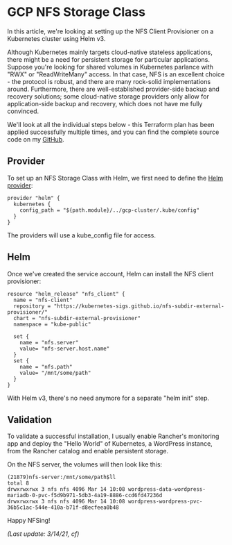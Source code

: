 # GCP NFS Storage Class

In this article, we're looking at setting up the NFS Client Provisioner on a Kubernetes cluster using Helm v3. 

Although Kubernetes mainly targets cloud-native stateless applications, there might be a need for persistent storage for particular applications. Suppose you're looking for shared volumes in Kubernetes parlance with "RWX" or "ReadWriteMany" access. In that case, NFS is an excellent choice - the protocol is robust, and there are many rock-solid implementations around. Furthermore, there are well-established provider-side backup and recovery solutions; some cloud-native storage providers only allow for application-side backup and recovery, which does not have me fully convinced.

We'll look at all the individual steps below - this Terraform plan has been applied successfully multiple times, and you can find the complete source code on my [GitHub](https://github.com/chfrank-cgn/Rancher/tree/master/gcp-nfs-helm3).

## Provider

To set up an NFS Storage Class with Helm, we first need to define the [Helm provider](https://registry.terraform.io/providers/hashicorp/helm/latest/docs):

```
provider "helm" {
  kubernetes {
    config_path = "${path.module}/../gcp-cluster/.kube/config"
  }
}
```

The providers will use a kube_config file for access.

## Helm

Once we've created the service account, Helm can install the NFS client provisioner:

```
resource "helm_release" "nfs_client" {
  name = "nfs-client"
  repository = "https://kubernetes-sigs.github.io/nfs-subdir-external-provisioner/"
  chart = "nfs-subdir-external-provisioner"
  namespace = "kube-public"

  set { 
    name = "nfs.server"
    value= "nfs-server.host.name"
  }
  set { 
    name = "nfs.path"
    value= "/mnt/some/path"
  }
}
```

With Helm v3, there's no need anymore for a separate "helm init" step.

## Validation

To validate a successful installation, I usually enable Rancher's monitoring app and deploy the "Hello World" of Kubernetes, a WordPress instance, from the Rancher catalog and enable persistent storage.

On the NFS server, the volumes will then look like this:

```
(21879)nfs-server:/mnt/some/path$ll
total 8
drwxrwxrwx 3 nfs nfs 4096 Mar 14 10:08 wordpress-data-wordpress-mariadb-0-pvc-f5d9b971-5db3-4a19-8886-ccd6fd47236d
drwxrwxrwx 3 nfs nfs 4096 Mar 14 10:08 wordpress-wordpress-pvc-36b5c1ac-544e-410a-b71f-d8ecfeea0b48
```

Happy NFSing!

*(Last update: 3/14/21, cf)*
